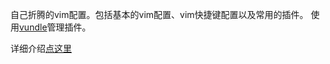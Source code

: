 自己折腾的vim配置。包括基本的vim配置、vim快捷键配置以及常用的插件。
使用[vundle](http://github.com/VundleVim/Vundle.Vim)管理插件。

详细介绍[点这里](http://domicat.me/2015/07/28/2015-7-28-vim-config-and-plugin/)